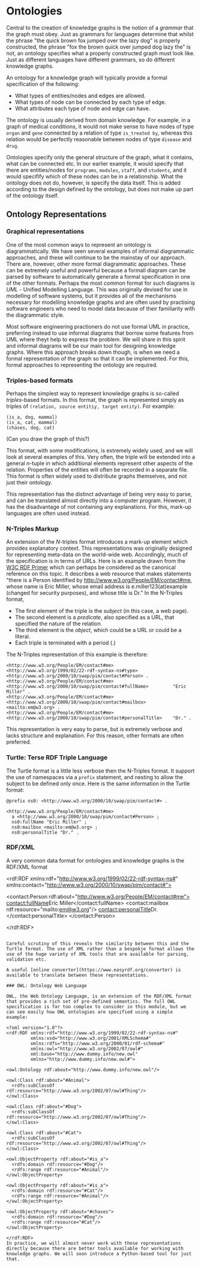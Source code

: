 # Ontologies

Central to the creation of knowledge graphs is the notion of a *grammar* that the graph must obey. Just as grammars for languages determine that whilst the phrase "the quick brown fox jumped over the lazy dog" is properly constructed, the phrase "fox the brown quick over jumped dog lazy the" is not, an ontology specifies what a properly constructed graph must look like. Just as different languages have different grammars, so do different knowledge graphs.

An ontology for a knowledge graph will typically provide a formal specification of the following: 

* What types of entities/nodes and edges are allowed.
* What types of node can be connected by each type of edge.
* What attributes each type of node and edge can have.

The ontology is usually derived from domain knowledge. For example, in a graph of medical conditions, it would not make sense to have nodes of type `organ` and `gene` connected by a relation of type `is_treated by`, whereas this relation would be perfectly reasonable between nodes of type `disease` and `drug`.

Ontologies specify only the general structure of the graph, what it contains, what can be connected etc. In our earlier example, it would specify that there are entities/nodes for `programs`, `modules`, `staff`, and `students`, and it would specifify which of these nodes can be in a relationship. What the ontology does not do, however, is specify the data itself. This is  added according to the design defined by the ontology, but does not make up part of the ontology itself.

## Ontology Representations

### Graphical representations
One of the most common ways to represent an ontology is diagrammatically. We have seen several examples of informal diagrammatic approaches, and these will continue to be the mainstay of our approach. There are, however, other more formal diagrammatic approaches. These can be extremely useful and powerful because a formall diagram can be parsed by software to automatically generate a formal specification in one of the other formats. Perhaps the most common format for such diagrams is *UML* - Unified Modelling Language. This was originally devised for use in modelling of software systems, but it provides all of the mechanisms necessary for modelling knowledge graphs and are often used by practising software engineers who need to model data because of their familiarity with the diagrammatic style.

Most software engineering practioners do not use formal UML in practice, preferring instead to use informal diagrams that borrow some features from UML where theyt help to express the problem. We will share in this spirit and informal diagrams will be our main tool for designing knowledge graphs. Where this approach breaks down though, is when we need a formal representation of the graph so that it can be implemented. For this, formal approaches to representing the ontology are required.

### Triples-based formats

Perhaps the simplest way to represent knowledge graphs is so-called *triples*-based formats. In this format, the graph is represented simply as triples of `(relation, source entitiy, target entity)`. For example:

```
(is_a, dog, mammal)
(is_a, cat, mammal)
(chases, dog, cat)
```
(Can you draw the graph of this?)

This format, with some modifications, is extremely widely used, and we will look at several examples of this. Very often, the triple will be extended into a general $n$-tuple in which additional elements represent other aspects of the relation. Properties of the entities will often be recorded in a separate file. This format is often widely used to distribute graphs themselves, and not just their ontology.

This representation has the distinct advantage of being very easy to parse, and can be translated almost directly into a computer program. However, it has the disadvantage of not containing any explanations. For this, mark-up languages are often used instead.

### N-Triples Markup

An extension of the $N$-triples format introduces a mark-up element which provides explanatory context. This representations was originally designed for representing meta-data on the world-wide web. Accordingly, much of the specification is in terms of URLs. Here is an example drawn from the [W3C RDF Primer](http://www.w3.org/TR/2004/REC-rdf-primer-20040210/) which can perhaps be considered as the canonical reference on this topic. It describes a web resource that makes statements "there is a Person identified by http://www.w3.org/People/EM/contact#me, whose name is Eric Miller, whose email address is e.miller123(at)example (changed for security purposes), and whose title is Dr." In the N-Triples format, 

* The first element of the triple is the *subject* (in this case, a web page).
* The second element is a *predicate*, also specified as a URL, that specified  the nature of the relation.
* The third element is the *object*, which could be a URL or could be a literal.
* Each triple is terminated with a period (.)

The N-Triples representation of this example is therefore:

```
<http://www.w3.org/People/EM/contact#me> <http://www.w3.org/1999/02/22-rdf-syntax-ns#type>             <http://www.w3.org/2000/10/swap/pim/contact#Person> .
<http://www.w3.org/People/EM/contact#me> <http://www.w3.org/2000/10/swap/pim/contact#fullName>         "Eric Miller" .
<http://www.w3.org/People/EM/contact#me> <http://www.w3.org/2000/10/swap/pim/contact#mailbox>          <mailto:em@w3.org> .
<http://www.w3.org/People/EM/contact#me> <http://www.w3.org/2000/10/swap/pim/contact#personalTitle>    "Dr." .
```

This representation is very easy to parse, but is extremely verbose and lacks structure and explanation. For this reason, other formats are often preferred.

### Turtle: Terse RDF Triple Language

The Turtle format is a little less verbose then the N-Triples format. It support the use of namespaces via a `prefix` statement, and nesting to allow the subject to be defined only once. Here is the same information in the Turtle format:

```
@prefix ns0: <http://www.w3.org/2000/10/swap/pim/contact#> .

<http://www.w3.org/People/EM/contact#me>
  a <http://www.w3.org/2000/10/swap/pim/contact#Person> ;
  ns0:fullName "Eric Miller" ;
  ns0:mailbox <mailto:em@w3.org> ;
  ns0:personalTitle "Dr." .
```

### RDF/XML
A very common data format for ontologies and knowledge graphs is the RDF/XML format

<?xml version="1.0"?>
<rdf:RDF xmlns:rdf="http://www.w3.org/1999/02/22-rdf-syntax-ns#"
             xmlns:contact="http://www.w3.org/2000/10/swap/pim/contact#">

  <contact:Person rdf:about="http://www.w3.org/People/EM/contact#me">
    <contact:fullName>Eric Miller</contact:fullName>
    <contact:mailbox rdf:resource="mailto:em@w3.org"/>
    <contact:personalTitle>Dr.</contact:personalTitle> 
  </contact:Person>

</rdf:RDF>
```

Careful scrutiny of this reveals the similarity between this and the Turtle format. The use of XML rather than a bespokje format allows the use of the huge variety of XML tools that are available for parsing, validation etc.

A useful [online converter](https://www.easyrdf.org/converter) is available to translate between these representations. 

### OWL: Ontology Web Language

OWL, the Web Ontology Language, is an extension of the RDF/XML format that provides a rich set of pre-defined semantics. The full OWL specification is far too complex to consider in this module, but we can see easily how OWL ontologies are specified using a simple example:

<?xml version="1.0"?>
<rdf:RDF xmlns:rdf="http://www.w3.org/1999/02/22-rdf-syntax-ns#"
         xmlns:xsd="http://www.w3.org/2001/XMLSchema#"
         xmlns:rdfs="http://www.w3.org/2000/01/rdf-schema#"
         xmlns:owl="http://www.w3.org/2002/07/owl#"
         xml:base="http://www.dummy.info/new.owl"
         xmlns="http://www.dummy.info/new.owl#">

<owl:Ontology rdf:about="http://www.dummy.info/new.owl"/>

<owl:Class rdf:about="#Animal">
  <rdfs:subClassOf rdf:resource="http://www.w3.org/2002/07/owl#Thing"/>
</owl:Class>

<owl:Class rdf:about="#Dog">
  <rdfs:subClassOf rdf:resource="http://www.w3.org/2002/07/owl#Thing"/>
</owl:Class>

<owl:Class rdf:about="#Cat">
  <rdfs:subClassOf rdf:resource="http://www.w3.org/2002/07/owl#Thing"/>
</owl:Class>

<owl:ObjectProperty rdf:about="#is_a">
  <rdfs:domain rdf:resource="#Dog"/>
  <rdfs:range rdf:resource="#Animal"/>
</owl:ObjectProperty>

<owl:ObjectProperty rdf:about="#is_a">
  <rdfs:domain rdf:resource="#Cat"/>
  <rdfs:range rdf:resource="#Animal"/>
</owl:ObjectProperty>

<owl:ObjectProperty rdf:about="#chases">
  <rdfs:domain rdf:resource="#Dog"/>
  <rdfs:range rdf:resource="#Cat"/>
</owl:ObjectProperty>

</rdf:RDF>
In practice, we will almost never work with these representations directly because there are better tools available for working with knowledge graphs. We will soon introduce a Python-based tool for just that. 